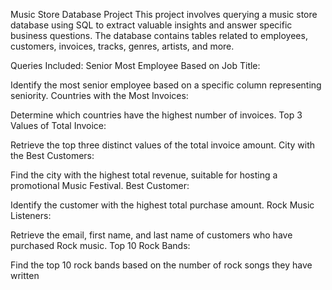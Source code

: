 Music Store Database Project
This project involves querying a music store database using SQL to extract valuable insights and answer specific business questions. The database contains tables related to employees, customers, invoices, tracks, genres, artists, and more.

Queries Included:
Senior Most Employee Based on Job Title:

Identify the most senior employee based on a specific column representing seniority.
Countries with the Most Invoices:

Determine which countries have the highest number of invoices.
Top 3 Values of Total Invoice:

Retrieve the top three distinct values of the total invoice amount.
City with the Best Customers:

Find the city with the highest total revenue, suitable for hosting a promotional Music Festival.
Best Customer:

Identify the customer with the highest total purchase amount.
Rock Music Listeners:

Retrieve the email, first name, and last name of customers who have purchased Rock music.
Top 10 Rock Bands:

Find the top 10 rock bands based on the number of rock songs they have written
